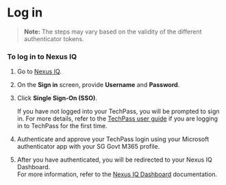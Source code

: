 # Log in

>**Note:** The steps may vary based on the validity of the different authenticator tokens.  


### To log in to Nexus IQ
 
1. Go to [Nexus IQ](https://nexus-iq.ship.gov.sg/).
1. On the **Sign in** screen, provide **Username** and **Password**. 
1. Click **Single Sign-On (SSO)**.  
        
    If you have not logged into your TechPass, you will be prompted to sign in. For more details, refer to the [TechPass user guide](https://docs.developer.tech.gov.sg/docs/techpass-user-guide/#/) if you are logging in to TechPass for the first time.
    
1. Authenticate and approve your TechPass login using your Microsoft authenticator app with your SG Govt M365 profile. 
1. After you have authenticated, you will be redirected to your Nexus IQ Dashboard.  
    For more information, refer to the [Nexus IQ Dashboard](https://help.sonatype.com/iqserver/reporting/dashboard) documentation.
